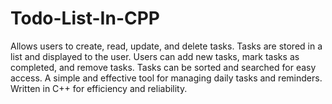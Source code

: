 # Todo-List-In-CPP
Allows users to create, read, update, and delete tasks. Tasks are stored in a list and displayed to the user. Users can add new tasks, mark tasks as completed, and remove tasks. Tasks can be sorted and searched for easy access. A simple and effective tool for managing daily tasks and reminders. Written in C++ for efficiency and reliability.
